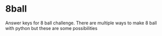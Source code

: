 # 8ball
Answer keys for 8 ball challenge.
There are multiple ways to make 8 ball with python but these are some possibilities
